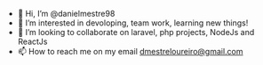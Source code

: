 - 👋 Hi, I’m @danielmestre98
- 👀 I’m interested in devoloping, team work, learning new things!
- 💞️ I’m looking to collaborate on laravel, php projects, NodeJs and ReactJs
- 📫 How to reach me on my email dmestreloureiro@gmail.com

<!---
danielmestre98/danielmestre98 is a ✨ special ✨ repository because its `README.md` (this file) appears on your GitHub profile.
You can click the Preview link to take a look at your changes.
--->
